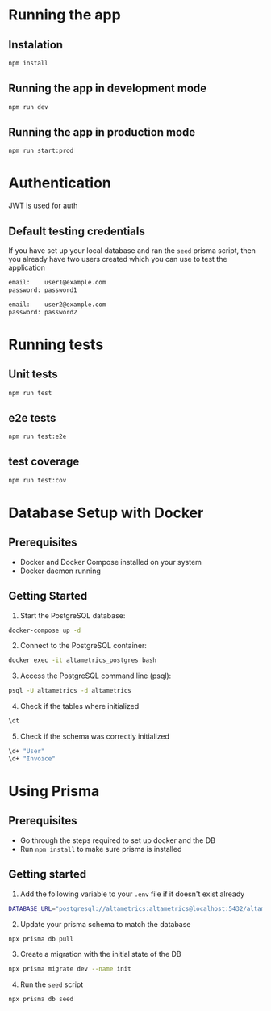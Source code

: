 # Running the app

## Instalation

```sh
npm install
```

## Running the app in development mode

```sh
npm run dev
```

## Running the app in production mode

```sh
npm run start:prod
```

# Authentication

JWT is used for auth

## Default testing credentials

If you have set up your local database and ran the `seed` prisma script,
then you already have two users created which you can use to test the application

```sh
email:    user1@example.com
password: password1
```

```sh
email:    user2@example.com
password: password2
```

# Running tests

## Unit tests

```sh
npm run test
```

## e2e tests

```sh
npm run test:e2e
```

## test coverage

```sh
npm run test:cov
```

# Database Setup with Docker

## Prerequisites

- Docker and Docker Compose installed on your system
- Docker daemon running

## Getting Started

1. Start the PostgreSQL database:

```sh
docker-compose up -d
```

2. Connect to the PostgreSQL container:

```sh
docker exec -it altametrics_postgres bash
```

3. Access the PostgreSQL command line (psql):

```sh
psql -U altametrics -d altametrics
```

4. Check if the tables where initialized

```sh
\dt
```

5. Check if the schema was correctly initialized

```sh
\d+ "User"
\d+ "Invoice"
```

# Using Prisma

## Prerequisites

- Go through the steps required to set up docker and the DB
- Run `npm install` to make sure prisma is installed

## Getting started

1. Add the following variable to your `.env` file if it doesn't exist already

```sh
DATABASE_URL="postgresql://altametrics:altametrics@localhost:5432/altametrics?schema=public"
```

2. Update your prisma schema to match the database

```sh
npx prisma db pull
```

3. Create a migration with the initial state of the DB

```sh
npx prisma migrate dev --name init
```

4. Run the `seed` script

```sh
npx prisma db seed
```
